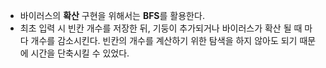 - 바이러스의 **확산** 구현을 위해서는 **BFS**를 활용한다.
- 최초 입력 시 빈칸 개수를 저장한 뒤, 기둥이 추가되거나 바이러스가 확산 될 때 마다 개수를 감소시킨다. 빈칸의 개수를 계산하기 위한 탐색을 하지 않아도 되기 때문에 시간을 단축시킬 수 있었다.